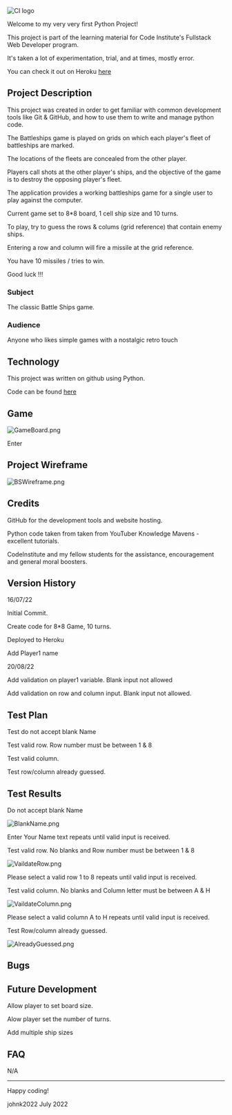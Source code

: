 ![CI logo](https://codeinstitute.s3.amazonaws.com/fullstack/ci_logo_small.png)

Welcome to my very very first Python Project!

This project is part of the learning material for Code Institute's Fullstack Web Developer program.

It's taken a lot of experimentation, trial, and at times, mostly error.  

You can check it out on Heroku [here](https://battleshipsjk2.herokuapp.com/)



## Project Description

This project was created in order to get familiar with common development tools like Git & GitHub, and how to use them to write and manage python code. 

The Battleships game is played on grids on which each player's fleet of battleships are marked. 

The locations of the fleets are concealed from the other player. 

Players call shots at the other player's ships, and the objective of the game is to destroy the opposing player's fleet.

The application provides a working battleships game for a single user to play against the computer.

Current game set to 8*8 board, 1 cell ship size and 10 turns.

To play, try to guess the rows & colums (grid reference) that contain enemy ships.

Entering a row and column will fire a missile at the grid reference.

You have 10 missiles / tries to win.

Good luck !!!



### Subject

The classic Battle Ships game.



### Audience

Anyone who likes simple games with a nostalgic retro touch



## Technology

This project was written on github using Python.

Code can be found [here](https://github.com/johnk2022/battleships)

## Game

![GameBoard.png](GameBoard.png)

Enter

## Project Wireframe
![BSWireframe.png](BSWireframe.png)



## Credits

GitHub for the development tools and website hosting.

Python code taken from taken from YouTuber Knowledge Mavens - excellent tutorials.

CodeInstitute and my fellow students for the assistance, encouragement and general moral boosters.



## Version History

16/07/22 

Initial Commit.

Create code for 8*8 Game, 10 turns.

Deployed to Heroku

Add Player1 name

20/08/22

Add validation on player1 variable.  Blank input not allowed

Add validation on row and column input.  Blank input not allowed.



## Test Plan

Test do not accept blank Name

Test valid row.  Row number must be between 1 & 8

Test valid column.

Test row/column already guessed.



## Test Results


Do not accept blank Name

![BlankName.png](BlankName.png)

Enter Your Name text repeats until valid input is received.





Test valid row.  No blanks and Row number must be between 1 & 8

![VaildateRow.png](VaildateRow.png)

Please select a valid row 1 to 8 repeats until valid input is received.





Test valid column.  No blanks and Column letter must be between A & H

![VaildateColumn.png](VaildateColumn.png)

Please select a valid column A to H repeats until valid input is received.





Test Row/column already guessed.

![AlreadyGuessed.png](AlreadyGuessed.png)



## Bugs




## Future Development

Allow player to set board size.

Alow player set the number of turns.

Add multiple ship sizes


## FAQ 

N/A

---

Happy coding!

johnk2022
July 2022